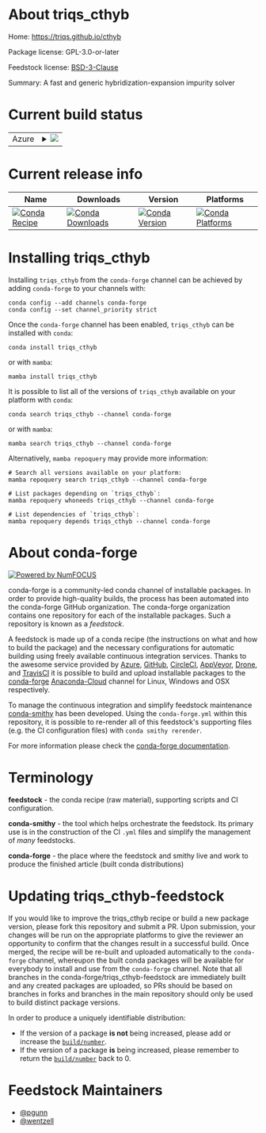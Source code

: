 About triqs_cthyb
=================

Home: https://triqs.github.io/cthyb

Package license: GPL-3.0-or-later

Feedstock license: [BSD-3-Clause](https://github.com/conda-forge/triqs_cthyb-feedstock/blob/main/LICENSE.txt)

Summary: A fast and generic hybridization-expansion impurity solver

Current build status
====================


<table>
    
  <tr>
    <td>Azure</td>
    <td>
      <details>
        <summary>
          <a href="https://dev.azure.com/conda-forge/feedstock-builds/_build/latest?definitionId=9322&branchName=main">
            <img src="https://dev.azure.com/conda-forge/feedstock-builds/_apis/build/status/triqs_cthyb-feedstock?branchName=main">
          </a>
        </summary>
        <table>
          <thead><tr><th>Variant</th><th>Status</th></tr></thead>
          <tbody><tr>
              <td>linux_64_mpimpichpython3.10.____cpython</td>
              <td>
                <a href="https://dev.azure.com/conda-forge/feedstock-builds/_build/latest?definitionId=9322&branchName=main">
                  <img src="https://dev.azure.com/conda-forge/feedstock-builds/_apis/build/status/triqs_cthyb-feedstock?branchName=main&jobName=linux&configuration=linux%20linux_64_mpimpichpython3.10.____cpython" alt="variant">
                </a>
              </td>
            </tr><tr>
              <td>linux_64_mpimpichpython3.11.____cpython</td>
              <td>
                <a href="https://dev.azure.com/conda-forge/feedstock-builds/_build/latest?definitionId=9322&branchName=main">
                  <img src="https://dev.azure.com/conda-forge/feedstock-builds/_apis/build/status/triqs_cthyb-feedstock?branchName=main&jobName=linux&configuration=linux%20linux_64_mpimpichpython3.11.____cpython" alt="variant">
                </a>
              </td>
            </tr><tr>
              <td>linux_64_mpimpichpython3.8.____cpython</td>
              <td>
                <a href="https://dev.azure.com/conda-forge/feedstock-builds/_build/latest?definitionId=9322&branchName=main">
                  <img src="https://dev.azure.com/conda-forge/feedstock-builds/_apis/build/status/triqs_cthyb-feedstock?branchName=main&jobName=linux&configuration=linux%20linux_64_mpimpichpython3.8.____cpython" alt="variant">
                </a>
              </td>
            </tr><tr>
              <td>linux_64_mpimpichpython3.9.____cpython</td>
              <td>
                <a href="https://dev.azure.com/conda-forge/feedstock-builds/_build/latest?definitionId=9322&branchName=main">
                  <img src="https://dev.azure.com/conda-forge/feedstock-builds/_apis/build/status/triqs_cthyb-feedstock?branchName=main&jobName=linux&configuration=linux%20linux_64_mpimpichpython3.9.____cpython" alt="variant">
                </a>
              </td>
            </tr><tr>
              <td>linux_64_mpiopenmpipython3.10.____cpython</td>
              <td>
                <a href="https://dev.azure.com/conda-forge/feedstock-builds/_build/latest?definitionId=9322&branchName=main">
                  <img src="https://dev.azure.com/conda-forge/feedstock-builds/_apis/build/status/triqs_cthyb-feedstock?branchName=main&jobName=linux&configuration=linux%20linux_64_mpiopenmpipython3.10.____cpython" alt="variant">
                </a>
              </td>
            </tr><tr>
              <td>linux_64_mpiopenmpipython3.11.____cpython</td>
              <td>
                <a href="https://dev.azure.com/conda-forge/feedstock-builds/_build/latest?definitionId=9322&branchName=main">
                  <img src="https://dev.azure.com/conda-forge/feedstock-builds/_apis/build/status/triqs_cthyb-feedstock?branchName=main&jobName=linux&configuration=linux%20linux_64_mpiopenmpipython3.11.____cpython" alt="variant">
                </a>
              </td>
            </tr><tr>
              <td>linux_64_mpiopenmpipython3.8.____cpython</td>
              <td>
                <a href="https://dev.azure.com/conda-forge/feedstock-builds/_build/latest?definitionId=9322&branchName=main">
                  <img src="https://dev.azure.com/conda-forge/feedstock-builds/_apis/build/status/triqs_cthyb-feedstock?branchName=main&jobName=linux&configuration=linux%20linux_64_mpiopenmpipython3.8.____cpython" alt="variant">
                </a>
              </td>
            </tr><tr>
              <td>linux_64_mpiopenmpipython3.9.____cpython</td>
              <td>
                <a href="https://dev.azure.com/conda-forge/feedstock-builds/_build/latest?definitionId=9322&branchName=main">
                  <img src="https://dev.azure.com/conda-forge/feedstock-builds/_apis/build/status/triqs_cthyb-feedstock?branchName=main&jobName=linux&configuration=linux%20linux_64_mpiopenmpipython3.9.____cpython" alt="variant">
                </a>
              </td>
            </tr><tr>
              <td>osx_64_mpimpichpython3.10.____cpython</td>
              <td>
                <a href="https://dev.azure.com/conda-forge/feedstock-builds/_build/latest?definitionId=9322&branchName=main">
                  <img src="https://dev.azure.com/conda-forge/feedstock-builds/_apis/build/status/triqs_cthyb-feedstock?branchName=main&jobName=osx&configuration=osx%20osx_64_mpimpichpython3.10.____cpython" alt="variant">
                </a>
              </td>
            </tr><tr>
              <td>osx_64_mpimpichpython3.11.____cpython</td>
              <td>
                <a href="https://dev.azure.com/conda-forge/feedstock-builds/_build/latest?definitionId=9322&branchName=main">
                  <img src="https://dev.azure.com/conda-forge/feedstock-builds/_apis/build/status/triqs_cthyb-feedstock?branchName=main&jobName=osx&configuration=osx%20osx_64_mpimpichpython3.11.____cpython" alt="variant">
                </a>
              </td>
            </tr><tr>
              <td>osx_64_mpimpichpython3.8.____cpython</td>
              <td>
                <a href="https://dev.azure.com/conda-forge/feedstock-builds/_build/latest?definitionId=9322&branchName=main">
                  <img src="https://dev.azure.com/conda-forge/feedstock-builds/_apis/build/status/triqs_cthyb-feedstock?branchName=main&jobName=osx&configuration=osx%20osx_64_mpimpichpython3.8.____cpython" alt="variant">
                </a>
              </td>
            </tr><tr>
              <td>osx_64_mpimpichpython3.9.____cpython</td>
              <td>
                <a href="https://dev.azure.com/conda-forge/feedstock-builds/_build/latest?definitionId=9322&branchName=main">
                  <img src="https://dev.azure.com/conda-forge/feedstock-builds/_apis/build/status/triqs_cthyb-feedstock?branchName=main&jobName=osx&configuration=osx%20osx_64_mpimpichpython3.9.____cpython" alt="variant">
                </a>
              </td>
            </tr><tr>
              <td>osx_64_mpiopenmpipython3.10.____cpython</td>
              <td>
                <a href="https://dev.azure.com/conda-forge/feedstock-builds/_build/latest?definitionId=9322&branchName=main">
                  <img src="https://dev.azure.com/conda-forge/feedstock-builds/_apis/build/status/triqs_cthyb-feedstock?branchName=main&jobName=osx&configuration=osx%20osx_64_mpiopenmpipython3.10.____cpython" alt="variant">
                </a>
              </td>
            </tr><tr>
              <td>osx_64_mpiopenmpipython3.11.____cpython</td>
              <td>
                <a href="https://dev.azure.com/conda-forge/feedstock-builds/_build/latest?definitionId=9322&branchName=main">
                  <img src="https://dev.azure.com/conda-forge/feedstock-builds/_apis/build/status/triqs_cthyb-feedstock?branchName=main&jobName=osx&configuration=osx%20osx_64_mpiopenmpipython3.11.____cpython" alt="variant">
                </a>
              </td>
            </tr><tr>
              <td>osx_64_mpiopenmpipython3.8.____cpython</td>
              <td>
                <a href="https://dev.azure.com/conda-forge/feedstock-builds/_build/latest?definitionId=9322&branchName=main">
                  <img src="https://dev.azure.com/conda-forge/feedstock-builds/_apis/build/status/triqs_cthyb-feedstock?branchName=main&jobName=osx&configuration=osx%20osx_64_mpiopenmpipython3.8.____cpython" alt="variant">
                </a>
              </td>
            </tr><tr>
              <td>osx_64_mpiopenmpipython3.9.____cpython</td>
              <td>
                <a href="https://dev.azure.com/conda-forge/feedstock-builds/_build/latest?definitionId=9322&branchName=main">
                  <img src="https://dev.azure.com/conda-forge/feedstock-builds/_apis/build/status/triqs_cthyb-feedstock?branchName=main&jobName=osx&configuration=osx%20osx_64_mpiopenmpipython3.9.____cpython" alt="variant">
                </a>
              </td>
            </tr>
          </tbody>
        </table>
      </details>
    </td>
  </tr>
</table>

Current release info
====================

| Name | Downloads | Version | Platforms |
| --- | --- | --- | --- |
| [![Conda Recipe](https://img.shields.io/badge/recipe-triqs_cthyb-green.svg)](https://anaconda.org/conda-forge/triqs_cthyb) | [![Conda Downloads](https://img.shields.io/conda/dn/conda-forge/triqs_cthyb.svg)](https://anaconda.org/conda-forge/triqs_cthyb) | [![Conda Version](https://img.shields.io/conda/vn/conda-forge/triqs_cthyb.svg)](https://anaconda.org/conda-forge/triqs_cthyb) | [![Conda Platforms](https://img.shields.io/conda/pn/conda-forge/triqs_cthyb.svg)](https://anaconda.org/conda-forge/triqs_cthyb) |

Installing triqs_cthyb
======================

Installing `triqs_cthyb` from the `conda-forge` channel can be achieved by adding `conda-forge` to your channels with:

```
conda config --add channels conda-forge
conda config --set channel_priority strict
```

Once the `conda-forge` channel has been enabled, `triqs_cthyb` can be installed with `conda`:

```
conda install triqs_cthyb
```

or with `mamba`:

```
mamba install triqs_cthyb
```

It is possible to list all of the versions of `triqs_cthyb` available on your platform with `conda`:

```
conda search triqs_cthyb --channel conda-forge
```

or with `mamba`:

```
mamba search triqs_cthyb --channel conda-forge
```

Alternatively, `mamba repoquery` may provide more information:

```
# Search all versions available on your platform:
mamba repoquery search triqs_cthyb --channel conda-forge

# List packages depending on `triqs_cthyb`:
mamba repoquery whoneeds triqs_cthyb --channel conda-forge

# List dependencies of `triqs_cthyb`:
mamba repoquery depends triqs_cthyb --channel conda-forge
```


About conda-forge
=================

[![Powered by
NumFOCUS](https://img.shields.io/badge/powered%20by-NumFOCUS-orange.svg?style=flat&colorA=E1523D&colorB=007D8A)](https://numfocus.org)

conda-forge is a community-led conda channel of installable packages.
In order to provide high-quality builds, the process has been automated into the
conda-forge GitHub organization. The conda-forge organization contains one repository
for each of the installable packages. Such a repository is known as a *feedstock*.

A feedstock is made up of a conda recipe (the instructions on what and how to build
the package) and the necessary configurations for automatic building using freely
available continuous integration services. Thanks to the awesome service provided by
[Azure](https://azure.microsoft.com/en-us/services/devops/), [GitHub](https://github.com/),
[CircleCI](https://circleci.com/), [AppVeyor](https://www.appveyor.com/),
[Drone](https://cloud.drone.io/welcome), and [TravisCI](https://travis-ci.com/)
it is possible to build and upload installable packages to the
[conda-forge](https://anaconda.org/conda-forge) [Anaconda-Cloud](https://anaconda.org/)
channel for Linux, Windows and OSX respectively.

To manage the continuous integration and simplify feedstock maintenance
[conda-smithy](https://github.com/conda-forge/conda-smithy) has been developed.
Using the ``conda-forge.yml`` within this repository, it is possible to re-render all of
this feedstock's supporting files (e.g. the CI configuration files) with ``conda smithy rerender``.

For more information please check the [conda-forge documentation](https://conda-forge.org/docs/).

Terminology
===========

**feedstock** - the conda recipe (raw material), supporting scripts and CI configuration.

**conda-smithy** - the tool which helps orchestrate the feedstock.
                   Its primary use is in the construction of the CI ``.yml`` files
                   and simplify the management of *many* feedstocks.

**conda-forge** - the place where the feedstock and smithy live and work to
                  produce the finished article (built conda distributions)


Updating triqs_cthyb-feedstock
==============================

If you would like to improve the triqs_cthyb recipe or build a new
package version, please fork this repository and submit a PR. Upon submission,
your changes will be run on the appropriate platforms to give the reviewer an
opportunity to confirm that the changes result in a successful build. Once
merged, the recipe will be re-built and uploaded automatically to the
`conda-forge` channel, whereupon the built conda packages will be available for
everybody to install and use from the `conda-forge` channel.
Note that all branches in the conda-forge/triqs_cthyb-feedstock are
immediately built and any created packages are uploaded, so PRs should be based
on branches in forks and branches in the main repository should only be used to
build distinct package versions.

In order to produce a uniquely identifiable distribution:
 * If the version of a package **is not** being increased, please add or increase
   the [``build/number``](https://docs.conda.io/projects/conda-build/en/latest/resources/define-metadata.html#build-number-and-string).
 * If the version of a package **is** being increased, please remember to return
   the [``build/number``](https://docs.conda.io/projects/conda-build/en/latest/resources/define-metadata.html#build-number-and-string)
   back to 0.

Feedstock Maintainers
=====================

* [@pgunn](https://github.com/pgunn/)
* [@wentzell](https://github.com/wentzell/)

